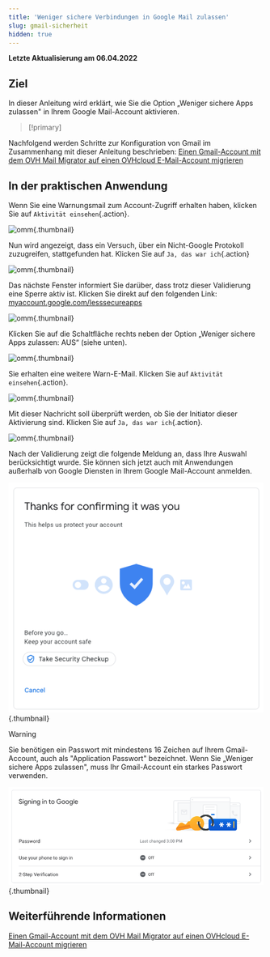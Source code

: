 ```yaml
---
title: 'Weniger sichere Verbindungen in Google Mail zulassen'
slug: gmail-sicherheit
hidden: true
---
```


**Letzte Aktualisierung am 06.04.2022**

## Ziel

In dieser Anleitung wird erklärt, wie Sie die Option „Weniger sichere Apps zulassen" in Ihrem Google Mail-Account aktivieren.

> [!primary] 
> 
Nachfolgend werden Schritte zur Konfiguration von Gmail im Zusammenhang mit dieser Anleitung beschrieben: 
[Einen Gmail-Account mit dem OVH Mail Migrator auf einen OVHcloud E-Mail-Account migrieren](https://docs.ovh.com/de/microsoft-collaborative-solutions/migration-gmail-mit-ovh-mail-migrator)
> 

## In der praktischen Anwendung

Wenn Sie eine Warnungsmail zum Account-Zugriff erhalten haben, klicken Sie auf `Aktivität einsehen`{.action}.

![omm](images/OMM-gmail-security-01.png){.thumbnail}

Nun wird angezeigt, dass ein Versuch, über ein Nicht-Google Protokoll zuzugreifen, stattgefunden hat. Klicken Sie auf `Ja, das war ich`{.action}

![omm](images/OMM-gmail-security-02.png){.thumbnail}

Das nächste Fenster informiert Sie darüber, dass trotz dieser Validierung eine Sperre aktiv ist. Klicken Sie direkt auf den folgenden Link: [myaccount.google.com/lesssecureapps](https://myaccount.google.com/lesssecureapps)

![omm](images/OMM-gmail-security-03.png){.thumbnail}

Klicken Sie auf die Schaltfläche rechts neben der Option „Weniger sichere Apps zulassen: AUS“ (siehe unten).

![omm](images/OMM-gmail-security-04.png){.thumbnail}

Sie erhalten eine weitere Warn-E-Mail. Klicken Sie auf `Aktivität einsehen`{.action}.

![omm](images/OMM-gmail-security-05.png){.thumbnail}

Mit dieser Nachricht soll überprüft werden, ob Sie der Initiator dieser Aktivierung sind. Klicken Sie auf `Ja, das war ich`{.action}.

![omm](images/OMM-gmail-security-06.png){.thumbnail}

Nach der Validierung zeigt die folgende Meldung an, dass Ihre Auswahl berücksichtigt wurde. Sie können sich jetzt auch mit Anwendungen außerhalb von Google Diensten in Ihrem Google Mail-Account anmelden.

![omm](images/OMM-gmail-security-07.png){.thumbnail}

> [!warning]
>
> Sie benötigen ein Passwort mit mindestens 16 Zeichen auf Ihrem Gmail-Account, auch als "Application Passwort" bezeichnet. Wenn Sie „Weniger sichere Apps zulassen", muss Ihr Gmail-Account ein starkes Passwort verwenden.
>
> ![omm](images/OMM-gmail-security-08.png){.thumbnail}
>


## Weiterführende Informationen

[Einen Gmail-Account mit dem OVH Mail Migrator auf einen OVHcloud E-Mail-Account migrieren](https://docs.ovh.com/de/microsoft-collaborative-solutions/migration-gmail-mit-ovh-mail-migrator)